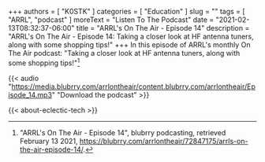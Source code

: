 +++
authors = [ "K0STK" ]
categories = [ "Education" ]
slug = ""
tags = [ "ARRL", "podcast" ]
moreText = "Listen To The Podcast"
date = "2021-02-13T08:32:37-06:00"
title = "ARRL's On The Air - Episode 14"
description = "ARRL's On The Air - Episode 14: Taking a closer look at HF antenna tuners, along with some shopping tips!"
+++
In this episode of ARRL's monthly On The Air podcast: "Taking a closer look at HF antenna tuners, along with some shopping tips!"[^1]

[^1]: "ARRL's On The Air - Episode 14", blubrry podcasting, retrieved February 13 2021, https://blubrry.com/arrlontheair/72847175/arrls-on-the-air-episode-14/.

<!--more-->

{{< audio "https://media.blubrry.com/arrlontheair/content.blubrry.com/arrlontheair/Episode_14.mp3" "Download the podcast" >}}

{{< about-eclectic-tech >}}

